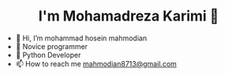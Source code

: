 <h1 align="center">I'm Mohamadreza Karimi 👋  </h1>

- 👋 Hi, I’m mohammad hosein mahmodian
- 👀 Novice programmer
- 🌱 Python Developer
- 📫 How to reach me mahmodian8713@gmail.com

<!---
HoseiinTech/HoseiinTech is a ✨ special ✨ repository because its `README.md` (this file) appears on your GitHub profile.
You can click the Preview link to take a look at your changes.
--->

